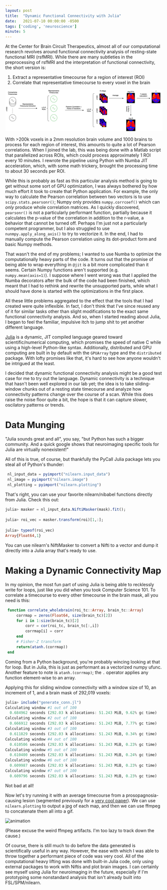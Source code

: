 ```yaml
---
layout: post
title:  "Dynamic Functional Connectivity with Julia"
date:   2021-07-10 00:00:00 -0500
tags: ['coding', 'neuroscience']
minute: 5
---
```


At the Center for Brain Circuit Therapeutics, almost all of our computational research revolves around functional connectivity analysis of resting-state functional MRI (rsfMRI). While there are many subtleties in the preprocessing of rsfMRI and the interpretation of functional connectivity, the short version is:

1. Extract a representative timecourse for a region of interest (ROI)
2. Correlate that representative timecourse to every voxel in the brain

![connectivity diagram](/assets/connectivity.png)

With >200k voxels in a 2mm resolution brain volume and 1000 brains to process for each region of interest, this amounts to quite a lot of Pearson correlations. When I joined the lab, this was being done with a Matlab script that parallelized across ROIs, which could process approximately 1 ROI every 10 minutes. I rewrote the pipeline using Python with Numba JIT acceleration, which, with some math trickery, brought the processing time to about 30 seconds per ROI. 

While this is probably as fast as this particular analysis method is going to get without some sort of GPU optimization, I was always bothered by how much effort it took to create that Python application. For example, the only way to calculate the Pearson correlation between two vectors is to use `scipy.stats.pearsonr()`; Numpy only provides `numpy.corrcoef()` which can *only* produce whole correlation matrices. As I quickly discovered, `pearsonr()` is not a particularly performant function, partially because it calculates the p-value of the correlation in addition to the r-value, a behavior that cannot be turned off. Perhaps I'm just not a particularly competent programmer, but I also struggled to use `nunmpy.apply_along_axis()` to try to vectorize it. In the end, I had to manually compute the Pearson correlation using its dot-product form and basic Numpy methods. 

That wasn't the end of my problems; I wanted to use Numba to optimize the computationally heavy parts of the code. It turns out that the promise of being able to wrap everything in `@jit` is a bit more complicated than it seems. Certain Numpy functions aren't supported (e.g. `numpy.mean(axis=1)`). I suppose where I went wrong was that I applied the Numba decorators after the bulk of the code had been finished, which meant that I had to rethink and rewrite the unsupported parts, while what I should have done is started with the optimizations in the first place. 

All these little problems aggregated to the effect that the tools that I had created were quite inflexible. In fact, I don't think that I've since reused any of it for similar tasks other than slight modifications to the exact same functional connectivity analysis. And so, when I started reading about Julia, I began to feel the familiar, impulsive itch to jump shit to yet another different language.

[Julia](https://julialang.org/) is a dynamic, JIT compiled language geared toward scientific/numerical computing, which promises the speed of native C while using a high-level Python-like syntax. Additionally, distributed and GPU computing are built in by default with the `GPUArray` type and the `distributed` package. With lofty promises like that, it's hard to see how anyone wouldn't be intrigued at the least. 

I decided that dynamic functional connectivity analysis might be a good test case for me to try out the language. Dynamic connectivity is a technique that hasn't been well explored in our lab yet; the idea is to take sliding-window chunks out of a resting state timecourse and analyze how connectivity patterns change over the course of a scan. While this does raise the noise floor quite a bit, the hope is that it can capture slower, oscilatory patterns or trends. 

# Data Munging
"Julia sounds great and all", you say, "but Python has such a bigger community. And a quick google shows that neuroimaging specific tools for Julia are virtually nonexistent!"

All of this is true, of course, but thankfully the PyCall Julia package lets you steal all of Python's thunder: 
```julia
 nl_input_data = pyimport("nilearn.input_data")
 nl_image = pyimport("nilearn.image")
 nl_plotting = pyimport("nilearn.plotting")
```
That's right, you can use your favorite nilearn/nibabel functions directly from Julia. Check this out:
```julia
julia> masker = nl_input_data.NiftiMasker(mask).fit();

julia> roi_vec = masker.transform(roi)[1,:];

julia> typeof(roi_vec)
Array{Float64,1}
```
You can use nilearn's NiftiMasker to convert a Nifti to a vector and dump it directly into a Julia array that's ready to use. 

# Making a Dynamic Connectivity Map
In my opinion, the most fun part of using Julia is being able to recklessly write for loops, just like you did when you took Computer Science 101. To correlate a timecourse to every other timecourse in the brain mask, all you need is this:
```julia
 function correlate_wholebrain(roi_tc::Array, brain_tc::Array)
     corrmap = zeros(Float64, size(brain_tc)[2])
     for i in 1:size(brain_tc)[2]
         corr = cor(roi_tc, brain_tc[:,i])
         corrmap[i] = corr
     end
     # Fisher-Z transform
     return(atanh.(corrmap))
 end
 ```
 Coming from a Python background, you're probably wincing looking at that for loop. But in Julia, this is just as performant as a vectorized numpy ufunc. Another feature to note is `atanh.(corrmap)`; the `.` operator applies any function element-wise to an array.
 
Applying this for sliding window connectivity with a window size of 10, an increment of 1, and a brain mask of 292,019 voxels:

```julia
julia> include("generate_conn.jl")
Calculating window #1 out of 100
  0.684962 seconds (292.03 k allocations: 51.243 MiB, 9.62% gc time)
Calculating window #2 out of 100
  0.666912 seconds (292.03 k allocations: 51.243 MiB, 7.77% gc time)
Calculating window #3 out of 100
  0.611829 seconds (292.03 k allocations: 51.243 MiB, 0.34% gc time)
Calculating window #4 out of 100
  0.610506 seconds (292.03 k allocations: 51.243 MiB, 0.23% gc time)
Calculating window #5 out of 100
  0.610400 seconds (292.03 k allocations: 51.243 MiB, 0.24% gc time)
Calculating window #6 out of 100
  0.609987 seconds (292.03 k allocations: 51.243 MiB, 0.23% gc time)
Calculating window #7 out of 100
  0.609796 seconds (292.03 k allocations: 51.243 MiB, 0.23% gc time)
```

Not bad at all! 

Now let's try running it with an average timecourse from a prosopagnosia-causing lesion (segmented previously for a [very cool paper](https://doi.org/10.1093/brain/awz332)). We can use `nilearn.plotting` to output a jpg of each map, and then we can use ffmpeg to concatenate them all into a gif. 

![animation](/assets/animation.gif)

(Please excuse the weird ffmpeg artifacts. I'm too lazy to track down the cause.) 

Of course, there is still much to do before the data generated is scientifically useful in any way. However, the ease with which I was able to throw together a performant piece of code was very cool. All of the computational heavy lifting was done with built-in Julia code, only using external packages to work with Niftis and plot brain images. I can certainly see myself using Julia for neuroimaging in the future, especially if I'm prototyping some nonstandard analysis that isn't already built into FSL/SPM/nilearn.